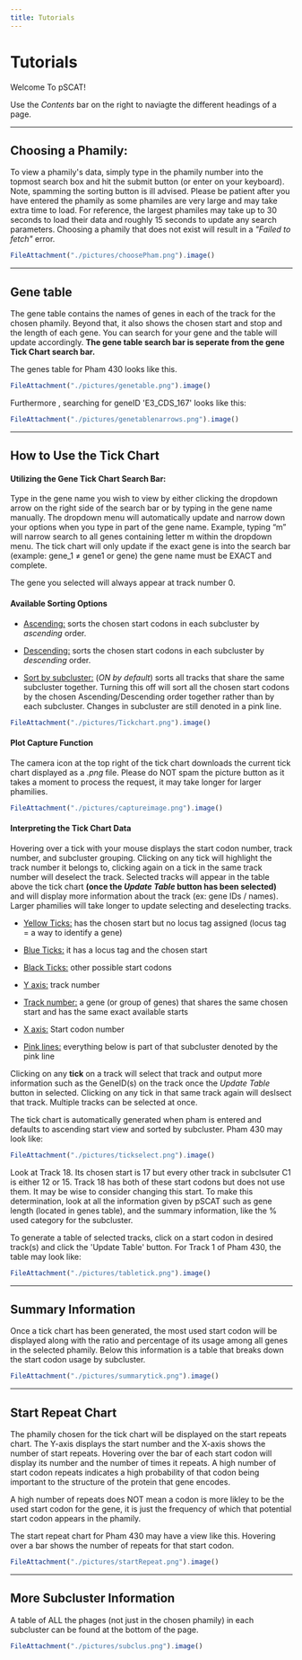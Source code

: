 ```yaml
---
title: Tutorials
---
```


# Tutorials
Welcome To pSCAT!
<div class="tip">Use the <i>Contents</i> bar on the right to naviagte the different headings of a page.</div>

--------------------------------

## Choosing a Phamily:  

To view a phamily's data, simply type in the phamily number into the topmost search box and hit the submit button (or enter on your keyboard). Note, spamming the sorting button is ill advised. Please be patient after you have entered the phamily as some phamiles are very large and may take extra time to load. For reference, the largest phamiles may take up to 30 seconds to load their data and roughly 15 seconds to update any search parameters. Choosing a phamily that does not exist will result in a <i>"Failed to fetch"</i> error. 

```js
FileAttachment("./pictures/choosePham.png").image()
```
--------------------------------
## Gene table

The gene table contains the names of genes in each of the track for the chosen phamily. Beyond that, it also shows the chosen start and stop and the length of each gene. You can search for your gene and the table will update accordingly. <b>The gene table search bar is seperate from the gene Tick Chart search bar. </b> 

The genes table for Pham 430 looks like this. 
```js
FileAttachment("./pictures/genetable.png").image()
```
Furthermore , searching for geneID 'E3_CDS_167' looks like this:
```js
FileAttachment("./pictures/genetablenarrows.png").image()
```
--------------------------------

## How to Use the Tick Chart 


#### Utilizing the Gene Tick Chart Search Bar:  

Type in the gene name you wish to view by either clicking the dropdown arrow on the right side of the search bar or by typing in the gene name manually. The dropdown menu will automatically update and narrow down your options when you type in part of the gene name. Example, typing “m” will narrow search to all genes containing letter m within the dropdown menu. The tick chart will only update if the exact gene is into the search bar (example: gene_1 ≠ gene1 or gene) the gene name must be EXACT and complete.

<div class="tip">The gene you selected will always appear at track number 0.</div>

#### Available Sorting Options  

- <u>Ascending:</u> sorts the chosen start codons in each subcluster by <i>ascending</i> order.  

- <u>Descending:</u> sorts the chosen start codons in each subcluster by <i>descending</i> order. 

- <u>Sort by subcluster:</u>  (<i>ON by default</i>) sorts all tracks that share the same subcluster together. Turning this off will sort all the chosen start codons by the chosen Ascending/Descending order together rather than by each subcluster. Changes in subcluster are still denoted in a pink line.

```js
FileAttachment("./pictures/Tickchart.png").image()
```

#### Plot Capture Function  

The camera icon at the top right of the tick chart downloads the current tick chart displayed as a <i>.png</i> file. Please do NOT spam the picture button as it takes a moment to process the request, it may take longer for larger phamilies.    
```js
FileAttachment("./pictures/captureimage.png").image()   
```
#### Interpreting the Tick Chart Data  

Hovering over a tick with your mouse displays the start codon number, track number, and subcluster grouping. Clicking on any tick will highlight the track number it belongs to, clicking again on a tick in the same track number will deselect the track. Selected tracks will appear in the table above the tick chart <b>(once the <i>Update Table</i> button has been selected)</b> and will display more information about the track (ex: gene IDs / names). Larger phamilies will take longer to update selecting and deselecting tracks.  


- <u>Yellow Ticks:</u> has the chosen start but no locus tag assigned (locus tag = a way to identify a gene) 

- <u>Blue Ticks:</u> it has a locus tag and the chosen start  

- <u>Black Ticks:</u> other possible start codons 

- <u>Y axis:</u> track number 

- <u>Track number:</u> a gene (or group of genes) that shares the same chosen start and has the same exact available starts 

- <u>X axis:</u> Start codon number 

- <u>Pink lines:</u> everything below is part of that subcluster denoted by the pink line

<div class="tip">Clicking on any <b>tick</b> on a track will select that track and output more information such as the GeneID(s) on the track once the <i>Update Table</i> button in selected. Clicking on any tick in that same track again will deslsect that track. Multiple tracks can be selected at once.</div>

The tick chart is automatically generated when pham is entered and defaults to ascending start view and sorted by subcluster. Pham 430 may look like:
```js
FileAttachment("./pictures/tickselect.png").image()   
```

<div class="tip"> Look at Track 18. Its chosen start is 17 but every other track in subclsuter C1 is either 12 or 15. Track 18 has both of these start codons but does not use them. It may be wise to consider changing this start. To make this determination, look at all the information given by pSCAT such as gene length (located in genes table), and the summary information, like the % used category for the subcluster.  </div>

To generate a table of selected tracks, click on a start codon in desired track(s) and click the 'Update Table' button. For Track 1 of Pham 430, the table may look like:
```js
FileAttachment("./pictures/tabletick.png").image()   
```
--------------------------------

## Summary Information
Once a tick chart has been generated, the most used start codon will be displayed along with the ratio and percentage of its usage among all genes in the selected phamily. Below this information is a table that breaks down the start codon usage by subcluster.  

```js
FileAttachment("./pictures/summarytick.png").image()   
```
--------------------------------
## Start Repeat Chart  

The phamily chosen for the tick chart will be displayed on the start repeats chart. The Y-axis displays the start number and the X-axis shows the number of start repeats. Hovering over the bar of each start codon will display its number and the number of times it repeats. A high number of start codon repeats indicates a high probability of that codon being important to the structure of the protein that gene encodes. 

<div class="tip">A high number of repeats does NOT mean a codon is more likley to be the used start codon for the gene, it is just the frequency of which that potential start codon appears in the phamily. </div>

The start repeat chart for Pham 430 may have a view like this. Hovering over a bar shows the number of repeats for that start codon.
```js
FileAttachment("./pictures/startRepeat.png").image()   
```

--------------------------------

## More Subcluster Information

A table of ALL the phages (not just in the chosen phamily) in each subcluster can be found at the bottom of the page.

```js
FileAttachment("./pictures/subclus.png").image()   
```
